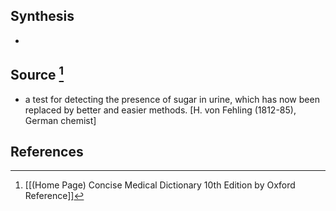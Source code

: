 ## Synthesis
- 
## Source [^1]
- a test for detecting the presence of sugar in urine, which has now been replaced by better and easier methods. \[H. von Fehling (1812-85), German chemist]
## References

[^1]: [[(Home Page) Concise Medical Dictionary 10th Edition by Oxford Reference]]